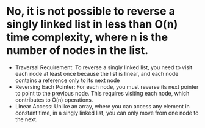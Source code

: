 # No, it is not possible to reverse a singly linked list in less than O(n) time complexity, where n is the number of nodes in the list.

- Traversal Requirement: To reverse a singly linked list, you need to visit each node at least once because the list is linear, and each node contains a reference only to its next node
- Reversing Each Pointer: For each node, you must reverse its next pointer to point to the previous node. This requires visiting each node, which contributes to O(n) operations.
- Linear Access: Unlike an array, where you can access any element in constant time, in a singly linked list, you can only move from one node to the next.
